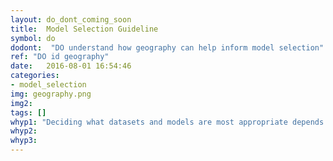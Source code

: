 ```yaml
---
layout: do_dont_coming_soon
title:  Model Selection Guideline
symbol: do
dodont:  "DO understand how geography can help inform model selection"
ref: "DO id geography" 
date:   2016-08-01 16:54:46
categories:
- model_selection
img: geography.png
img2: 
tags: []
whyp1: "Deciding what datasets and models are most appropriate depends on the impact of interest, which is closely tied to the physical location. Geographically diverse regions have unique climatic and hydrologic characteristics that are determined by influences like latitude, terrain complexity, proximity to large water bodies, and global atmospheric circulation patterns.  Additionally, models are developed and tested in specific locations, resulting in certain models being more skillful in capturing certain environmental attributes better than others." 
whyp2:
whyp3:
---
```

